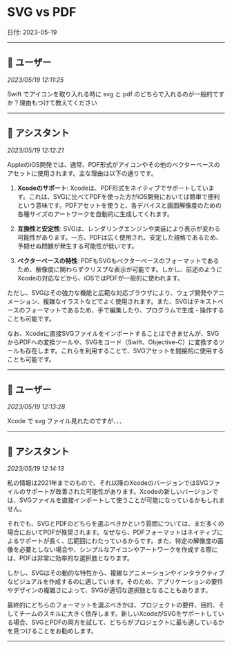 # SVG vs PDF

日付: 2023-05-19

---

## 👤 ユーザー
*2023/05/19 12:11:25*

Swift でアイコンを取り入れる時に svg  と pdf のどちらで入れるのが一般的ですか？理由もつけて教えてください

---

## 🤖 アシスタント
*2023/05/19 12:12:21*

AppleのiOS開発では、通常、PDF形式がアイコンやその他のベクターベースのアセットに使用されます。主な理由は以下の通りです。

1. **Xcodeのサポート**: Xcodeは、PDF形式をネイティブでサポートしています。これは、SVGに比べてPDFを使った方がiOS開発においては簡単で便利という意味です。PDFアセットを使うと、各デバイスと画面解像度のための各種サイズのアートワークを自動的に生成してくれます。

2. **互換性と安定性**: SVGは、レンダリングエンジンや実装により表示が変わる可能性があります。一方、PDFは広く使用され、安定した規格であるため、予期せぬ問題が発生する可能性が低いです。

3. **ベクターベースの特性**: PDFもSVGもベクターベースのフォーマットであるため、解像度に関わらずクリスプな表示が可能です。しかし、前述のようにXcodeの対応などから、iOSではPDFが一般的に使われます。

ただし、SVGはその強力な機能と広範な対応ブラウザにより、ウェブ開発やアニメーション、複雑なイラストなどでよく使用されます。また、SVGはテキストベースのフォーマットであるため、手で編集したり、プログラムで生成・操作することも可能です。

なお、Xcodeに直接SVGファイルをインポートすることはできませんが、SVGからPDFへの変換ツールや、SVGをコード（Swift、Objective-C）に変換するツールも存在します。これらを利用することで、SVGアセットを間接的に使用することも可能です。

---

## 👤 ユーザー
*2023/05/19 12:13:28*

Xcode で svg ファイル見れたのですが、、、

---

## 🤖 アシスタント
*2023/05/19 12:14:13*

私の情報は2021年までのもので、それ以降のXcodeのバージョンではSVGファイルのサポートが改善された可能性があります。Xcodeの新しいバージョンでは、SVGファイルを直接インポートして使うことが可能になっているかもしれません。

それでも、SVGとPDFのどちらを選ぶべきかという質問については、まだ多くの場合においてPDFが推奨されます。なぜなら、PDFフォーマットはネイティブによるサポートが長く、広範囲にわたっているからです。また、特定の解像度の画像を必要としない場合や、シンプルなアイコンやアートワークを作成する際には、PDFは非常に効率的な選択肢となります。

しかし、SVGはその動的な特性から、複雑なアニメーションやインタラクティブなビジュアルを作成するのに適しています。そのため、アプリケーションの要件やデザインの複雑さによって、SVGが適切な選択肢となることもあります。

最終的にどちらのフォーマットを選ぶべきかは、プロジェクトの要件、目的、そしてチームのスキルに大きく依存します。新しいXcodeがSVGをサポートしている場合、SVGとPDFの両方を試して、どちらがプロジェクトに最も適しているかを見つけることをお勧めします。

---
